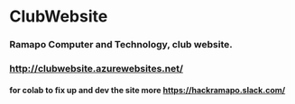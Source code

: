 # ClubWebsite
### Ramapo Computer and Technology, club website.
### http://clubwebsite.azurewebsites.net/
#### for colab to fix up and dev the site more https://hackramapo.slack.com/
